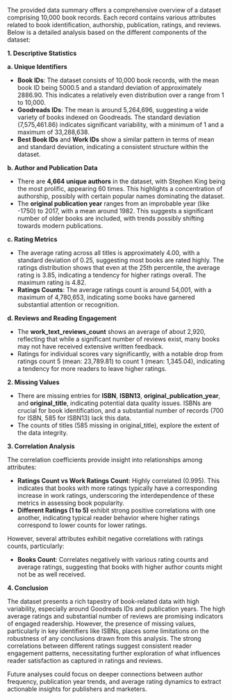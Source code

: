 The provided data summary offers a comprehensive overview of a dataset comprising 10,000 book records. Each record contains various attributes related to book identification, authorship, publication, ratings, and reviews. Below is a detailed analysis based on the different components of the dataset:

**1\. Descriptive Statistics**

**a. Unique Identifiers**

- **Book IDs**: The dataset consists of 10,000 book records, with the mean book ID being 5000.5 and a standard deviation of approximately 2886.90. This indicates a relatively even distribution over a range from 1 to 10,000.
- **Goodreads IDs**: The mean is around 5,264,696, suggesting a wide variety of books indexed on Goodreads. The standard deviation (7,575,461.86) indicates significant variability, with a minimum of 1 and a maximum of 33,288,638.
- **Best Book IDs** and **Work IDs** show a similar pattern in terms of mean and standard deviation, indicating a consistent structure within the dataset.

**b. Author and Publication Data**

- There are **4,664 unique authors** in the dataset, with Stephen King being the most prolific, appearing 60 times. This highlights a concentration of authorship, possibly with certain popular names dominating the dataset.
- The **original publication year** ranges from an improbable year (like -1750) to 2017, with a mean around 1982. This suggests a significant number of older books are included, with trends possibly shifting towards modern publications.

**c. Rating Metrics**

- The average rating across all titles is approximately 4.00, with a standard deviation of 0.25, suggesting most books are rated highly. The ratings distribution shows that even at the 25th percentile, the average rating is 3.85, indicating a tendency for higher ratings overall. The maximum rating is 4.82.
- **Ratings Counts**: The average ratings count is around 54,001, with a maximum of 4,780,653, indicating some books have garnered substantial attention or recognition.

**d. Reviews and Reading Engagement**

- The **work_text_reviews_count** shows an average of about 2,920, reflecting that while a significant number of reviews exist, many books may not have received extensive written feedback.
- Ratings for individual scores vary significantly, with a notable drop from ratings count 5 (mean: 23,789.81) to count 1 (mean: 1,345.04), indicating a tendency for more readers to leave higher ratings.

**2\. Missing Values**

- There are missing entries for **ISBN**, **ISBN13**, **original_publication_year**, and **original_title**, indicating potential data quality issues. ISBNs are crucial for book identification, and a substantial number of records (700 for ISBN, 585 for ISBN13) lack this data.
- The counts of titles (585 missing in original_title), explore the extent of the data integrity.

**3\. Correlation Analysis**

The correlation coefficients provide insight into relationships among attributes:

- **Ratings Count vs Work Ratings Count**: Highly correlated (0.995). This indicates that books with more ratings typically have a corresponding increase in work ratings, underscoring the interdependence of these metrics in assessing book popularity.
- **Different Ratings (1 to 5)** exhibit strong positive correlations with one another, indicating typical reader behavior where higher ratings correspond to lower counts for lower ratings.

However, several attributes exhibit negative correlations with ratings counts, particularly:

- **Books Count**: Correlates negatively with various rating counts and average ratings, suggesting that books with higher author counts might not be as well received.

**4\. Conclusion**

The dataset presents a rich tapestry of book-related data with high variability, especially around Goodreads IDs and publication years. The high average ratings and substantial number of reviews are promising indicators of engaged readership. However, the presence of missing values, particularly in key identifiers like ISBNs, places some limitations on the robustness of any conclusions drawn from this analysis. The strong correlations between different ratings suggest consistent reader engagement patterns, necessitating further exploration of what influences reader satisfaction as captured in ratings and reviews.

Future analyses could focus on deeper connections between author frequency, publication year trends, and average rating dynamics to extract actionable insights for publishers and marketers.
